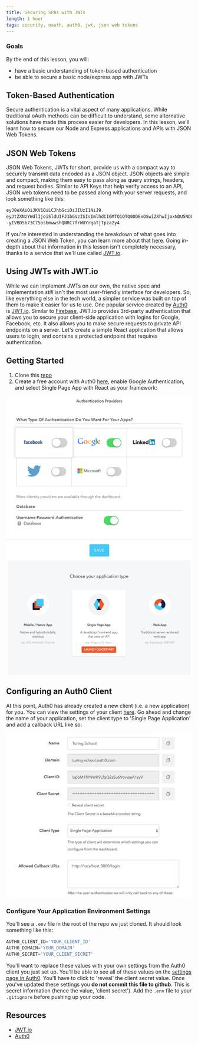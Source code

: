 ```yaml
---
title: Securing SPAs with JWTs
length: 1 hour
tags: security, oauth, auth0, jwt, json web tokens
---
```


### Goals

By the end of this lesson, you will:

- have a basic understanding of token-based authentication
- be able to secure a basic node/express app with JWTs

## Token-Based Authentication
Secure authentication is a vital aspect of many applications. While traditional oAuth methods can be difficult to understand, some alternative solutions have made this process easier for developers. In this lesson, we'll learn how to secure our Node and Express applications and APIs with JSON Web Tokens.

## JSON Web Tokens
JSON Web Tokens, JWTs for short, provide us with a compact way to securely transmit data encoded as a JSON object. JSON objects are simple and compact, making them easy to pass along as query strings, headers, and request bodies. Similar to API Keys that help verify access to an API, JSON web tokens need to be passed along with your server requests, and look something like this:

```javascript
eyJ0eXAiOiJKV1QiLCJhbGciOiJIUzI1NiJ9.
eyJtZXNzYWdlIjoiSldUIFJ1bGVzISIsImlhdCI6MTQ1OTQ0ODExOSwiZXhwIjoxNDU5NDU0NTE5fQ.
-yIVBD5b73C75osbmwwshQNRC7frWUYrqaTjTpza2y4
```

If you're interested in understanding the breakdown of what goes into creating a JSON Web Token, you can learn more about that [here](https://medium.com/vandium-software/5-easy-steps-to-understanding-json-web-tokens-jwt-1164c0adfcec#.pnimsp9e2). Going in-depth about that information in this lesson isn't completely necessary, thanks to a service that we'll use called [JWT.io](https://jwt.io/).

## Using JWTs with JWT.io
While we can implement JWTs on our own, the native spec and implementation *still* isn't the most user-friendly interface for developers. So, like everything else in the tech world, a simpler service was built on top of them to make it easier for us to use. One popular service created by [Auth0](https://auth0.com/) is [JWT.io](https://jwt.io/). Similar to [Firebase](https://firebase.google.com/), JWT.io provides 3rd-party authentication that allows you to secure your client-side application with logins for Google, Facebook, etc. It also allows you to make secure requests to private API endpoints on a server. Let's create a simple React application that allows users to login, and contains a protected endpoint that requires authentication.

## Getting Started

1. Clone this [repo](https://github.com/turingschool-examples/auth0-react.git)
2. Create a free account with Auth0 [here](https://auth0.com/signup), enable Google Authentication, and select Single Page App with React as your framework:

![google auth][google-auth]
![spa react][spa-react]

[google-auth]: /assets/images/lessons/jwts/google-auth.png
[spa-react]: /assets/images/lessons/jwts/spa-react.png

## Configuring an Auth0 Client
At this point, Auth0 has already created a new client (i.e. a new application) for you. You can view the settings of your client [here](https://manage.auth0.com/#/clients). Go ahead and change the name of your application, set the client type to 'Single Page Application' and add a callback URL like so:

![client-settings][client-settings]

[client-settings]: /assets/images/lessons/jwts/client-settings.png


### Configure Your Application Environment Settings
You'll see a `.env` file in the root of the repo we just cloned. It should look something like this:

```javascript
AUTH0_CLIENT_ID='YOUR_CLIENT_ID'
AUTH0_DOMAIN='YOUR_DOMAIN'
AUTH0_SECRET='YOUR_CLIENT_SECRET'
```

You'll want to replace these values with your own settings from the Auth0 client you just set up. You'll be able to see all of these values on the [settings page in Auth0](https://manage.auth0.com/#/clients). You'll have to click to 'reveal' the client secret value. Once you've updated these settings you **do not commit this file to github**. This is secret information (hence the value, 'client secret'). Add the `.env` file to your `.gitignore` before pushing up your code.




## Resources
- [JWT.io](https://jwt.io/)
- [Auth0](https://auth0.com/)